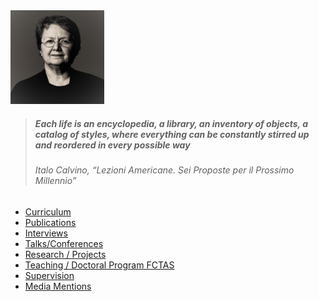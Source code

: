 <img src="./images/OPombo_Nancy.jpg" alt="Olga Pombo" width="150" height="150" />

> ##### _Each life is an encyclopedia, a library, an inventory of objects, a catalog of styles, where everything can be constantly stirred up and reordered in every possible way_
> ###### Italo Calvino, “Lezioni Americane. Sei Proposte per il Prossimo Millennio”

* [Curriculum](curriculum.md)
* [Publications](publications.md)
* [Interviews](interviews.md)
* [Talks/Conferences](onlinetalks.md)
* [Research / Projects](/research/projects.md)
* [Teaching / Doctoral Program FCTAS](teaching_doctoral_program.md)
* [Supervision](supervision.md)
* [Media Mentions](media_mentions.md)
